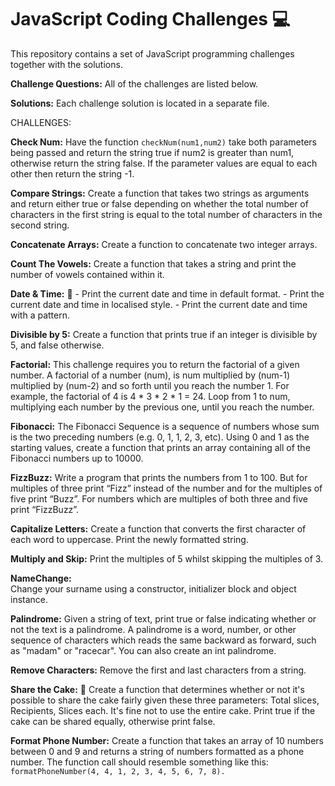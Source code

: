# JavaScript Coding Challenges :computer:
This repository contains a set of JavaScript programming challenges together with the solutions.

**Challenge Questions:**
All of the challenges are listed below.

**Solutions:**
Each challenge solution is located in a separate file.

CHALLENGES:
   
**Check Num:**
    Have the function ```checkNum(num1,num2)``` take both parameters being passed and return the 
    string true if num2 is greater than num1, otherwise return the string false.
    If the parameter values are equal to each other then return the string -1.

**Compare Strings:**
    Create a function that takes two strings as arguments and return either true or false 
    depending on whether the total number of characters in the first string is equal to the 
    total number of characters in the second string.

**Concatenate Arrays:**
    Create a function to concatenate two integer arrays.

**Count The Vowels:**
    Create a function that takes a string and print the number of vowels contained within it.
    
**Date & Time:** :date:
    - Print the current date and time in default format.
    - Print the current date and time in localised style.
    - Print the current date and time with a pattern.
 
**Divisible by 5:**
    Create a function that prints true if an integer is divisible by 5, and false otherwise.

**Factorial:**
    This challenge requires you to return the factorial of a given number. A factorial of a number 
    (num), is num multiplied by (num-1) multiplied by (num-2) and so forth until you reach the number 1. 
    For example, the factorial of 4 is 4 * 3 * 2 * 1 = 24. Loop from 1 to num, multiplying each number by 
    the previous one, until you reach the number.
 
**Fibonacci:**
    The Fibonacci Sequence is a sequence of numbers whose sum is the two preceding numbers (e.g. 0, 1, 1, 2, 3, etc). 
    Using 0 and 1 as the starting values, create a function that prints an array containing all of the Fibonacci 
    numbers up to 10000.

**FizzBuzz:**
    Write a program that prints the numbers from 1 to 100. But for multiples of three print “Fizz” instead of 
    the number and for the multiples of five print “Buzz”. For numbers which are multiples of both three and five 
    print “FizzBuzz”.

**Capitalize Letters:**
    Create a function that converts the first character of each word to uppercase. Print the newly formatted string.
    
**Multiply and Skip:**
    Print the multiples of 5 whilst skipping the multiples of 3.
   
**NameChange:**    
    Change your surname using a constructor, initializer block and object instance.
   
**Palindrome:**
    Given a string of text, print true or false indicating whether or not the text is a palindrome. 
    A palindrome is a word, number, or other sequence of characters which reads the same backward as forward, 
    such as "madam" or "racecar". You can also create an int palindrome.

**Remove Characters:**
    Remove the first and last characters from a string.
    
**Share the Cake:** :cake:
    Create a function that determines whether or not it's possible to share the cake fairly given these three
    parameters:
    Total slices, Recipients, Slices each.
    It's fine not to use the entire cake.
    Print true if the cake can be shared equally, otherwise print false.  

**Format Phone Number:**
Create a function that takes an array of 10 numbers between 0 and 9 and returns a string of numbers formatted as a phone number. 
The function call should resemble something like this: ```formatPhoneNumber(4, 4, 1, 2, 3, 4, 5, 6, 7, 8).```

